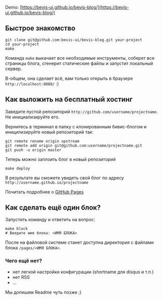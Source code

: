 Demo: [https://bevis-ui.github.io/bevis-blog/](https://bevis-ui.github.io/bevis-blog/)

## Быстрое знакомство
```
git clone git@github.com:bevis-ui/bevis-blog.git your-project
cd your-project
make
```
Команда `make` выкачает все необходимые инструменты, соберет все страницы блога, сгенерит статические файлы и запустит локальный сервер.

В-общем, она сделает всё, вам только открыть в браузере `http://localhost:8080/` :)

## Как выложить на бесплатный хостинг
Заведите пустой репозиторий `http://github.com/username/projectname`. Не инициализируйте его.

Вернитесь в терминал в папку с клонированным бивис-блогом и иницилизируйте новый репозиторий так:

```
git remote rename origin upstream
git remote add origin git@github.com:username/projectname.git
git push -u origin master
```

Теперь можно заплоить блог в новый репозиторий
```
make deploy
```

В результате вы сможете увидеть свой блог по адресу `http://username.github.io/projectname`

Почитать подробнее о [GitHub Pages](http://pages.github.com/)

## Как сделать ещё один блок?

Запустить команду и ответить на вопрос:
```shell
make block
# Введите имя блока: <ИМЯ БЛОКА>
```
После на файловой системе станет доступна директория с файлами блока `/pages/<ИМЯ БЛОКА>`.


###  Чего ещё нет?

- нет легкой настройки конфигурации (shortname для disqus и т.п.)
- нет RSS
- ...

Мы допишем Readme чуть позже ;)
